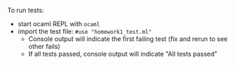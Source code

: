To run tests:
- start ocaml REPL with `ocaml`
- import the test file: `#use "homework1_test.ml"`
    + Console output will indicate the first failing test (fix and rerun to see other fails)
    + If all tests passed, console output will indicate "All tests passed"
